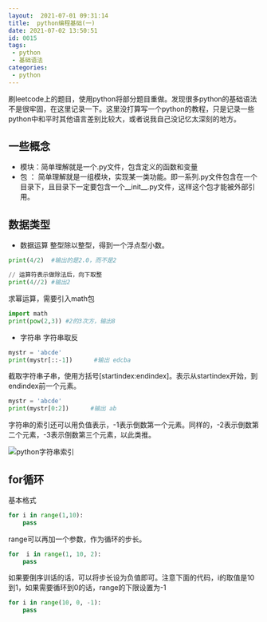 ```yaml
---
layout:  2021-07-01 09:31:14
title:  python编程基础(一)
date: 2021-07-02 13:50:51
id: 0015
tags:
 - python
 - 基础语法
categories:
 - python
---
```


刷leetcode上的题目，使用python将部分题目重做。发现很多python的基础语法不是很牢固，在这里记录一下。这里没打算写一个python的教程，只是记录一些python中和平时其他语言差别比较大，或者说我自己没记忆太深刻的地方。

## 一些概念

* 模块：简单理解就是一个.py文件，包含定义的函数和变量
* 包 ： 简单理解就是一组模块，实现某一类功能。即一系列.py文件包含在一个目录下，且目录下一定要包含一个__init__.py文件，这样这个包才能被外部引用。
## 数据类型
* 数据运算
整型除以整型，得到一个浮点型小数。
```python
print(4/2)  #输出的是2.0，而不是2

// 运算符表示做除法后，向下取整
print(4//2) #输出2
```
<!--more-->
求幂运算，需要引入math包
``` python
import math
print(pow(2,3)) #2的3次方，输出8
```

* 字符串
字符串取反
```python
mystr = 'abcde'
print(mystr[::-1])      #输出 edcba
```
截取字符串子串，使用方括号[startindex:endindex]。表示从startindex开始，到endindex前一个元素。
```python
mystr = 'abcde'
print(mystr[0:2])      #输出 ab
```
字符串的索引还可以用负值表示，-1表示倒数第一个元素。同样的，-2表示倒数第二个元素，-3表示倒数第三个元素，以此类推。

![python字符串索引](https://wx1.sinaimg.cn/large/8ed9132cly1gs2pjp9kgij208e04u746.jpg)


## for循环
基本格式
``` python
for i in range(1,10):
    pass
```
range可以再加一个参数，作为循环的步长。
``` python
for  i in range(1, 10, 2):
    pass
```
如果要倒序训话的话，可以将步长设为负值即可。注意下面的代码，i的取值是10到1，如果需要循环到0的话，range的下限设置为-1
``` python
for i in range(10, 0, -1):
    pass
```


